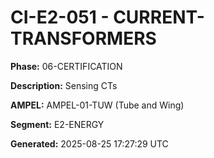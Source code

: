 # CI-E2-051 - CURRENT-TRANSFORMERS

**Phase:** 06-CERTIFICATION

**Description:** Sensing CTs

**AMPEL:** AMPEL-01-TUW (Tube and Wing)

**Segment:** E2-ENERGY

**Generated:** 2025-08-25 17:27:29 UTC
